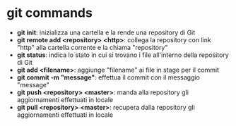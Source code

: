 # git commands

- **git init**: inizializza una cartella e la rende una repository di Git
- **git remote add \<repository\> \<http\>**: collega la repository con link "http" alla cartella corrente e la chiama "repository"
- **git status**: indica lo stato in cui si trovano i file all'interno della repository di Git
- **git add \<filename\>**: aggiunge "filename" ai file in stage per il commit
- **git commit -m "message"**: effettua il commit con il messaggio "message"
- **git push \<repository\> \<master\>**: manda alla repository gli aggiornamenti effettuati in locale
- **git pull \<repository\> \<master\>**: recupera dalla repository gli aggiornamenti effettuati in locale
